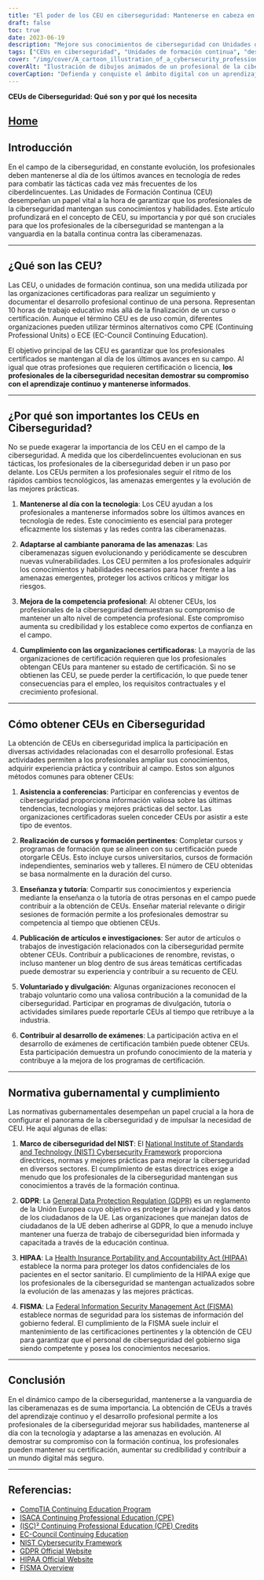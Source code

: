 ```yaml
---
title: "El poder de los CEU en ciberseguridad: Mantenerse en cabeza en la batalla digital"
draft: false
toc: true
date: 2023-06-19
description: "Mejore sus conocimientos de ciberseguridad con Unidades de Formación Continua (CEU) para ir un paso por delante de las ciberamenazas y proteger los activos críticos."
tags: ["CEUs en ciberseguridad", "Unidades de formación continua", "desarrollo profesional en ciberseguridad", "avances tecnológicos en la red", "mitigación de ciberamenazas", "competencia profesional", "cumplimiento de la certificación", "conferencias sobre ciberseguridad", "cursos de formación pertinentes", "intercambio de conocimientos", "publicación de artículos sobre ciberseguridad", "voluntariado en ciberseguridad", "participación en el desarrollo de exámenes", "Marco de ciberseguridad del NIST", "Cumplimiento del GDPR", "Normativa HIPAA", "Requisitos de la FISMA", "aprendizaje continuo en ciberseguridad", "batalla digital", "mejora de las competencias en ciberseguridad", "panorama de las ciberamenazas", "credibilidad profesional", "normativa gubernamental sobre ciberseguridad", "mantenerse al día en ciberseguridad", "tendencias del sector de la ciberseguridad", "buenas prácticas de ciberseguridad", "personal de ciberseguridad", "seguridad en el mundo digital", "tácticas de los ciberdelincuentes", "evolución de las ciberamenazas"]
cover: "/img/cover/A_cartoon_illustration_of_a_cybersecurity_professional_with.png"
coverAlt: "Ilustración de dibujos animados de un profesional de la ciberseguridad con un escudo defendiéndose de un enjambre de virus digitales."
coverCaption: "Defienda y conquiste el ámbito digital con un aprendizaje continuo."
---
```


**CEUs de Ciberseguridad: Qué son y por qué los necesita**

## [Home](/cyber-security-career-playbook-start/)

## Introducción

En el campo de la ciberseguridad, en constante evolución, los profesionales deben mantenerse al día de los últimos avances en tecnología de redes para combatir las tácticas cada vez más frecuentes de los ciberdelincuentes. Las Unidades de Formación Continua (CEU) desempeñan un papel vital a la hora de garantizar que los profesionales de la ciberseguridad mantengan sus conocimientos y habilidades. Este artículo profundizará en el concepto de CEU, su importancia y por qué son cruciales para que los profesionales de la ciberseguridad se mantengan a la vanguardia en la batalla continua contra las ciberamenazas.

______

## ¿Qué son las CEU?

Las CEU, o unidades de formación continua, son una medida utilizada por las organizaciones certificadoras para realizar un seguimiento y documentar el desarrollo profesional continuo de una persona. Representan 10 horas de trabajo educativo más allá de la finalización de un curso o certificación. Aunque el término CEU es de uso común, diferentes organizaciones pueden utilizar términos alternativos como CPE (Continuing Professional Units) o ECE (EC-Council Continuing Education).

El objetivo principal de las CEU es garantizar que los profesionales certificados se mantengan al día de los últimos avances en su campo. Al igual que otras profesiones que requieren certificación o licencia, **los profesionales de la ciberseguridad necesitan demostrar su compromiso con el aprendizaje continuo y mantenerse informados**.

______

## ¿Por qué son importantes los CEUs en Ciberseguridad?

No se puede exagerar la importancia de los CEU en el campo de la ciberseguridad. A medida que los ciberdelincuentes evolucionan en sus tácticas, los profesionales de la ciberseguridad deben ir un paso por delante. Los CEUs permiten a los profesionales seguir el ritmo de los rápidos cambios tecnológicos, las amenazas emergentes y la evolución de las mejores prácticas.

1. **Mantenerse al día con la tecnología**: Los CEU ayudan a los profesionales a mantenerse informados sobre los últimos avances en tecnología de redes. Este conocimiento es esencial para proteger eficazmente los sistemas y las redes contra las ciberamenazas.

2. **Adaptarse al cambiante panorama de las amenazas**: Las ciberamenazas siguen evolucionando y periódicamente se descubren nuevas vulnerabilidades. Los CEU permiten a los profesionales adquirir los conocimientos y habilidades necesarios para hacer frente a las amenazas emergentes, proteger los activos críticos y mitigar los riesgos.

3. **Mejora de la competencia profesional**: Al obtener CEUs, los profesionales de la ciberseguridad demuestran su compromiso de mantener un alto nivel de competencia profesional. Este compromiso aumenta su credibilidad y los establece como expertos de confianza en el campo.

4. **Cumplimiento con las organizaciones certificadoras**: La mayoría de las organizaciones de certificación requieren que los profesionales obtengan CEUs para mantener su estado de certificación. Si no se obtienen las CEU, se puede perder la certificación, lo que puede tener consecuencias para el empleo, los requisitos contractuales y el crecimiento profesional.

______

## Cómo obtener CEUs en Ciberseguridad

La obtención de CEUs en ciberseguridad implica la participación en diversas actividades relacionadas con el desarrollo profesional. Estas actividades permiten a los profesionales ampliar sus conocimientos, adquirir experiencia práctica y contribuir al campo. Estos son algunos métodos comunes para obtener CEUs:

1. **Asistencia a conferencias**: Participar en conferencias y eventos de ciberseguridad proporciona información valiosa sobre las últimas tendencias, tecnologías y mejores prácticas del sector. Las organizaciones certificadoras suelen conceder CEUs por asistir a este tipo de eventos.

2. **Realización de cursos y formación pertinentes**: Completar cursos y programas de formación que se alineen con su certificación puede otorgarle CEUs. Esto incluye cursos universitarios, cursos de formación independientes, seminarios web y talleres. El número de CEU obtenidas se basa normalmente en la duración del curso.

3. **Enseñanza y tutoría**: Compartir sus conocimientos y experiencia mediante la enseñanza o la tutoría de otras personas en el campo puede contribuir a la obtención de CEUs. Enseñar material relevante o dirigir sesiones de formación permite a los profesionales demostrar su competencia al tiempo que obtienen CEUs.

4. **Publicación de artículos e investigaciones**: Ser autor de artículos o trabajos de investigación relacionados con la ciberseguridad permite obtener CEUs. Contribuir a publicaciones de renombre, revistas, o incluso mantener un blog dentro de sus áreas temáticas certificadas puede demostrar su experiencia y contribuir a su recuento de CEU.

5. **Voluntariado y divulgación**: Algunas organizaciones reconocen el trabajo voluntario como una valiosa contribución a la comunidad de la ciberseguridad. Participar en programas de divulgación, tutoría o actividades similares puede reportarle CEUs al tiempo que retribuye a la industria.

6. **Contribuir al desarrollo de exámenes**: La participación activa en el desarrollo de exámenes de certificación también puede obtener CEUs. Esta participación demuestra un profundo conocimiento de la materia y contribuye a la mejora de los programas de certificación.

______

## Normativa gubernamental y cumplimiento

Las normativas gubernamentales desempeñan un papel crucial a la hora de configurar el panorama de la ciberseguridad y de impulsar la necesidad de CEU. He aquí algunas de ellas:

1. **Marco de ciberseguridad del NIST**: El [National Institute of Standards and Technology (NIST) Cybersecurity Framework](https://www.nist.gov/cyberframework) proporciona directrices, normas y mejores prácticas para mejorar la ciberseguridad en diversos sectores. El cumplimiento de estas directrices exige a menudo que los profesionales de la ciberseguridad mantengan sus conocimientos a través de la formación continua.

2. **GDPR**: La [General Data Protection Regulation (GDPR)](https://gdpr.eu/) es un reglamento de la Unión Europea cuyo objetivo es proteger la privacidad y los datos de los ciudadanos de la UE. Las organizaciones que manejan datos de ciudadanos de la UE deben adherirse al GDPR, lo que a menudo incluye mantener una fuerza de trabajo de ciberseguridad bien informada y capacitada a través de la educación continua.

3. **HIPAA**: La [Health Insurance Portability and Accountability Act (HIPAA)](https://www.hhs.gov/hipaa/index.html) establece la norma para proteger los datos confidenciales de los pacientes en el sector sanitario. El cumplimiento de la HIPAA exige que los profesionales de la ciberseguridad se mantengan actualizados sobre la evolución de las amenazas y las mejores prácticas.

4. **FISMA**: La [Federal Information Security Management Act (FISMA)](https://www.federalregister.gov/documents/2022/04/05/2022-06412/implementation-of-amendments-to-the-federal-information-security-modernization-act-of-2014) establece normas de seguridad para los sistemas de información del gobierno federal. El cumplimiento de la FISMA suele incluir el mantenimiento de las certificaciones pertinentes y la obtención de CEU para garantizar que el personal de ciberseguridad del gobierno siga siendo competente y posea los conocimientos necesarios.

______

## Conclusión

En el dinámico campo de la ciberseguridad, mantenerse a la vanguardia de las ciberamenazas es de suma importancia. La obtención de CEUs a través del aprendizaje continuo y el desarrollo profesional permite a los profesionales de la ciberseguridad mejorar sus habilidades, mantenerse al día con la tecnología y adaptarse a las amenazas en evolución. Al demostrar su compromiso con la formación continua, los profesionales pueden mantener su certificación, aumentar su credibilidad y contribuir a un mundo digital más seguro.

______

## Referencias:
- [CompTIA Continuing Education Program](https://www.comptia.org/continuing-education)
- [ISACA Continuing Professional Education (CPE)](https://www.isaca.org/credentialing/how-to-earn-cpe)
- [(ISC)² Continuing Professional Education (CPE) Credits](https://www.isc2.org/-/media/ISC2/Certifications/CPE/MEM-CPE_Handbook-DIGITAL.ashx)
- [EC-Council Continuing Education](https://cert.eccouncil.org/ece-policy.html)
- [NIST Cybersecurity Framework](https://www.nist.gov/cyberframework)
- [GDPR Official Website](https://gdpr.eu/)
- [HIPAA Official Website](https://www.hhs.gov/hipaa/index.html)
- [FISMA Overview](https://www.federalregister.gov/documents/2022/04/05/2022-06412/implementation-of-amendments-to-the-federal-information-security-modernization-act-of-2014)
